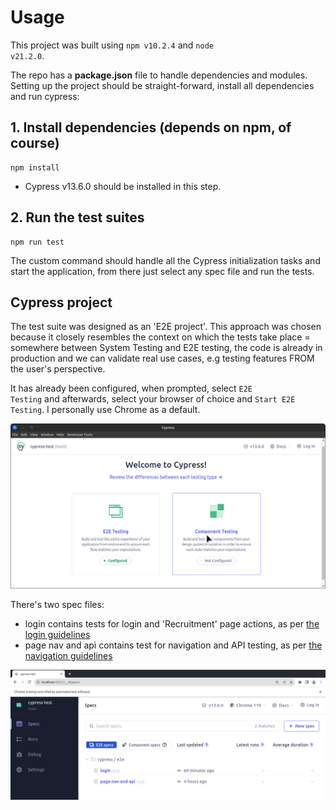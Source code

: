 # Usage

This project was built using <code>npm v10.2.4</code> and <code>node v21.2.0</code>.

The repo has a **package.json** file to handle dependencies and modules. Setting up the project should be straight-forward, install all dependencies and run cypress:

## 1. Install dependencies (depends on npm, of course)

~~~
npm install 
~~~

+ Cypress v13.6.0 should be installed in this step.

## 2. Run the test suites

~~~
npm run test
~~~

The custom command should handle all the Cypress initialization tasks and start the application, from there just select any spec file and run the tests.

## Cypress project

The test suite was designed as an 'E2E project'. This approach was chosen because it closely resembles the context on which the tests take place = somewhere between System Testing and E2E testing, the code is already in production and we can validate real use cases, e.g testing features FROM the user's perspective.

It has already been configured, when prompted, select <code>E2E Testing</code> and afterwards, select your browser of choice and <code>Start E2E Testing</code>. I personally use Chrome as a default.

<img src="./img/E2E.png">

There's two spec files: 
+ login contains tests for login and 'Recruitment' page actions, as per [the login guidelines](./README.md#login-and-navigation-test)
+ page nav and api contains test for navigation and API testing, as per [the navigation guidelines](./README.md#inter-page-navigation-and-api-interaction-test)

<img src="./img/specs.png">